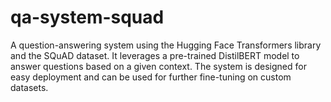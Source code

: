 # qa-system-squad
A question-answering system using the Hugging Face Transformers library and the SQuAD dataset. It leverages a pre-trained DistilBERT model to answer questions based on a given context. The system is designed for easy deployment and can be used for further fine-tuning on custom datasets.

